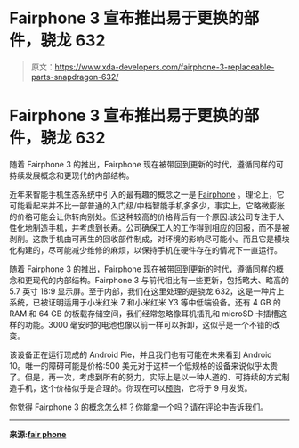 # Fairphone 3 宣布推出易于更换的部件，骁龙 632

> 原文：<https://www.xda-developers.com/fairphone-3-replaceable-parts-snapdragon-632/>

# Fairphone 3 宣布推出易于更换的部件，骁龙 632

随着 Fairphone 3 的推出，Fairphone 现在被带回到更新的时代，遵循同样的可持续发展概念和更现代的内部结构。

近年来智能手机生态系统中引入的最有趣的概念之一是 [Fairphone](https://www.xda-developers.com/tag/fairphone/) 。理论上，它可能看起来并不比一部普通的入门级/中档智能手机多多少，事实上，它略微膨胀的价格可能会让你转向别处。但这种较高的价格背后有一个原因:该公司专注于人性化地制造手机，并考虑到长寿。公司确保工人的工作得到相应的回报，而不是被剥削。这款手机由可再生的回收部件制成，对环境的影响尽可能小。而且它是模块化构建的，尽可能减少维修的麻烦，以保持手机在硬件存在的情况下一直运行。

随着 Fairphone 3 的推出，Fairphone 现在被带回到更新的时代，遵循同样的概念和更现代的内部结构。Fairphone 3 与前代相比有一些更新，包括略大、略高的 5.7 英寸 18:9 显示屏。至于内部，我们在这里处理的是骁龙 632，这是一种片上系统，已被证明适用于小米红米 7 和小米红米 Y3 等中低端设备。还有 4 GB 的 RAM 和 64 GB 的板载存储空间，我们经常忽略像耳机插孔和 microSD 卡插槽这样的功能。3000 毫安时的电池也像以前一样可以拆卸，这似乎是一个不错的改变。

该设备正在运行现成的 Android Pie，并且我们也有可能在未来看到 Android 10。唯一的障碍可能是价格:500 美元对于这样一个低规格的设备来说似乎太贵了。但是，再一次，考虑到所有的努力，实际上是以一种人道的、可持续的方式制造手机，这个价格似乎是合理的。你现在可以[预购](https://shop.fairphone.com/en/?ref=header&amp;)，它将于 9 月发货。

你觉得 Fairphone 3 的概念怎么样？你能拿一个吗？请在评论中告诉我们。

* * *

**来源:[fair phone](https://www.fairphone.com/en/2019/08/27/launching-fairphone-3/)**